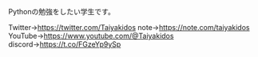 Pythonの勉強をしたい学生です。

Twitter→https://twitter.com/Taiyakidos
note→https://note.com/taiyakidos
YouTube→https://www.youtube.com/@Taiyakidos
discord→https://t.co/FGzeYp9ySp
